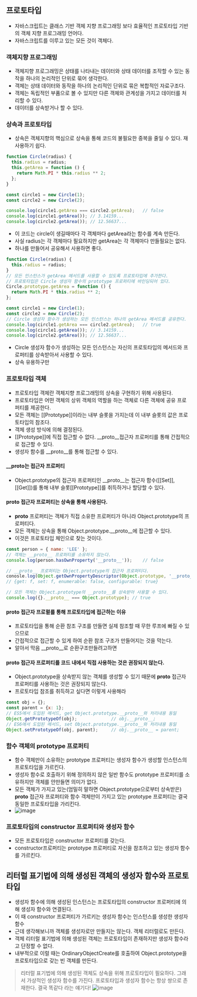 ## 프로토타입
- 자바스크립트는 클래스 기반 객체 지향 프로그래밍 보다 효율적인 프로토타입 기반의 객체 지향 프로그래밍 언어다.
- 자바스크립트를 이루고 있는 모든 것이 객체다.

### 객체지향 프로그래밍
- 객체지향 프로그래밍은 상태를 나타내는 데이터와 상태 데이터를 조작할 수 있는 동작을 하나의 논리적인 단위로 묶어 생각한다.
- 객체는 상태 데이터와 동작을 하나의 논리적인 단위로 묶은 복합적인 자료구조다.
- 객체는 독립적인 부품으로 볼 수 있지만 다른 객체와 관계성을 가지고 데이터를 처리할 수 있다.
- 데이터를 상속받거나 할 수 있다.

### 상속과 프로토타입
- 상속은 객체지향의 핵심으로 상속을 통해 코드의 불필요한 중복을 줄일 수 있다. 재사용하기 쉽다.
```javascript
function Circle(radius) {
  this.radius = radius;
  this.getArea = function () {
    return Math.PI * this.radius ** 2;
  };
}

const circle1 = new Circle(1);
const circle2 = new Circle(2);

console.log(circle1.getArea === circle2.getArea);	// false
console.log(circle1.getArea()); // 3.14159...
console.log(circle2.getArea());	// 12.56637...
```
- 이 코드는 circle이 생길때마다 각 객체마다 getArea라는 함수를 계속 만든다.
- 사실 radius는 각 객체마다 필요하지만 getArea는 각 객체마다 만들필요는 없다.
- 하나를 만들어서 공유해서 사용하면 좋다.
```javascript
function Circle(radius) {
  this.radius = radius;
}
// 모든 인스턴스가 getArea 메서드를 사용할 수 있도록 프로토타입에 추가한다.
// 프로토타입은 Circle 생성자 함수의 prototype 프로퍼티에 바인딩되어 있다.
Circle.prototype.getArea = function () {
  return Math.PI * this.radius ** 2;
};

const circle1 = new Circle(1);
const circle2 = new Circle(2);
// Circle 생성자 함수가 생성하는 모든 인스턴스는 하나의 getArea 메서드를 공유한다.
console.log(circle1.getArea === circle2.getArea);	// true
console.log(circle1.getArea()); // 3.14159...
console.log(circle2.getArea());	// 12.56637...
```
- Circle 생성자 함수가 생성하는 모든 인스턴스는 자신의 프로토타입의 메서드와 프로퍼티를 상속받아서 사용할 수 있다.
- 상속 유용하구만

### 프로토타입 객체
- 프로토타입 객체란 객체지향 프로그래밍의 상속을 구현하기 위해 사용된다.
- 프로토타입은 어떤 객체의 상위 객체의 역할을 하는 객체로 다른 객체에 공유 프로퍼티를 제공한다.
- 모든 객체는 [[Prototype]]이라는 내부 슬롯을 가지는데 이 내부 슬롯의 값은 프로토타입의 참조다.
- 객체 생성 방식에 의해 결정된다.
- [[Prototype]]에 직접 접근할 수 없다. __proto__접근자 프로퍼티를 통해 간접적으로 접근할 수 있다.
- 생성자 함수를 __proto__를 통해 접근할 수 있다.

#### __proto는 접근자 프로퍼티
- Object.prototype의 접근자 프로퍼티인 __proto__는 접근자 함수([[Set]], [[Get]])를 통해 내부 슬롯[[Prototype]]를 취득하거나 할당할 수 있다.

#### __proto__ 접근자 프로퍼티는 상속을 통해 사용된다.
- __proto__ 프로퍼티는 객체가 직접 소유한 프로퍼티가 아니라 Object.prototype의 프로퍼티다.
- 모든 객체는 상속을 통해 Object.prototype.__proto__에 접근할 수 있다.
- 이것은 프로토타입 체인으로 찾는 것이다.
```javascript
const person = { name: 'LEE' };
// 객체는 __proto__ 프로퍼티를 소유하지 않는다.
console.log(person.hasOwnProperty('__proto__'));	// false

// __proto__ 프로퍼티는 Object.prototype의 접근자 프로퍼티다.
conosle.log(Object.getOwnPropertyDescriptor(Object.prototype, '__proto__'));
// {get: f, set: f, enumerable: false, configurable: true}

// 모든 객체는 Object.prototype의 __proto__를 상속받아 사용할 수 있다.
console.log({}.__proto__ === Object.prototype);	// true
```
#### __proto__ 접근자 프로펕를 통해 프로토타입에 접근하는 이유
- 프로토타입을 통해 순환 참조 구조를 만들면 실제 참조할 때 무한 루프에 빠질 수 있으므로
- 간접적으로 접근할 수 있게 하여 순환 참조 구조가 만들어지는 것을 막는다.
- 알아서 막음 __proto__로 순환구조만들려고하면

#### __proto__ 접근자 프로퍼티를 코드 내에서 직접 사용하는 것은 권장되지 않는다.
- Object.prototype을 상속받지 않는 객체를 생성할 수 있기 때문에 __proto__ 접근자 프로퍼티를 사용하는 것은 권장되지 않는다.
- 프로토타입 참조를 취득하고 싶다면 이렇게 사용해라
```javascript
const obj = {};
const parent = {x: 1};
// ES5에서 도입된 메서드, get Object.prototype.__proto__와 처리내용 동일
Object.getPrototypeOf(obj);				// obj.__proto__;
// ES6에서 도입된 메서드, set Object.prototype.__proto__와 처리내용 동일
Object.setPrototypeOf(obj, parent);		// obj.__proto__ = parent;
```
### 함수 객체의 prototype 프로퍼티
- 함수 객체만이 소유하는 prototype 프로퍼티는 생성자 함수가 생성할 인스턴스의 프로토타입을 가르킨다.
- 생성자 함수로 호출하기 위해 정의하지 않은 일반 함수도 prototype 프로퍼티를 소유하지만 객체를 안만들면 의미가 없다.
- 모든 객체가 가지고 있는(엄밀히 말하면 Object.prototype으로부터 상속받은) __proto__ 접근자 프로퍼티와 함수 객체만이 가지고 있는 prototype 프로퍼티는 결국 동일한 프로토타입을 가리킨다.
- ![image](https://github.com/user-attachments/assets/60a6cb61-6320-4d8a-8b2f-0e5dd93e4fc6)
### 프로토타입의 constructor 프로퍼티와 생성자 함수
- 모든 프로토타입은 constructor 프로퍼티를 갖는다.
- constructor프로퍼티는 prototype 프로퍼티로 자신을 참조하고 있는 생성자 함수를 가르킨다.

## 리터럴 표기법에 의해 생성된 객체의 생성자 함수와 프로토타입
- 생성자 함수에 의해 생성된 인스턴스는 프로토타입의 constructor 프로퍼티에 의해 생성자 함수와 연결된다.
- 이 때 constructor 프로퍼티가 가르키는 생성자 함수는 인스턴스를 생성한 생성자 함수
- 근데 생각해보니까 객체를 생성자로만 만들지는 않는다. 객체 리터럴로도 만든다.
- 객체 리터럴 표기법에 의해 생성된 객체는 프로토타입이 존재하지만 생성자 함수라고 단정할 수 없다.
- 내부적으로 이럴 때는 OrdinaryObjectCreate를 호출하여 Object.prototype을 프로토타입으로 갖는 빈 객체를 만든다.

> 리터럴 표기법에 의해 생성된 객체도 상속을 위해 프로토타입이 필요하다. 그래서 가상적인 생성자 함수를 가진다.
> 프로토타입과 생성자 함수는 항상 쌍으로 존재한다.
> 결국 똑같다 라는 얘기다!
![image](https://github.com/user-attachments/assets/b90cce4f-2151-4140-a05a-5557fa60af44)
